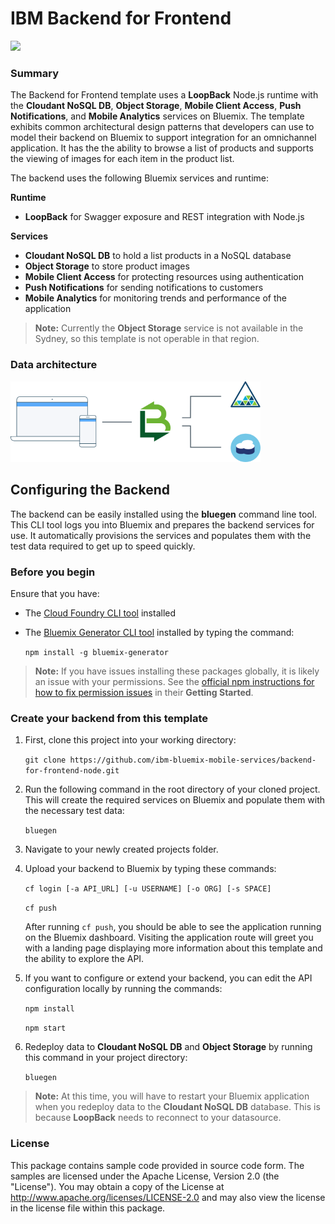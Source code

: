 # IBM Backend for Frontend
[![](https://img.shields.io/badge/bluemix-powered-blue.svg)](https://bluemix.net)

### Summary
The Backend for Frontend template uses a **LoopBack** Node.js runtime with the **Cloudant NoSQL DB**, **Object Storage**, **Mobile Client Access**, **Push Notifications**, and **Mobile Analytics** services on Bluemix. The template exhibits common architectural design patterns that developers can use to model their backend on Bluemix to support integration for an omnichannel application. It has the the ability to browse a list of products and supports the viewing of images for each item in the product list.

The backend uses the following Bluemix services and runtime:

**Runtime**
* **LoopBack** for Swagger exposure and REST integration with Node.js

**Services**
* **Cloudant NoSQL DB** to hold a list products in a NoSQL database
* **Object Storage** to store product images
* **Mobile Client Access** for protecting resources using authentication
* **Push Notifications** for sending notifications to customers
* **Mobile Analytics** for monitoring trends and performance of the application

> **Note:** Currently the **Object Storage** service is not available in the Sydney, so this template is not operable in that region.

### Data architecture
<img src="readme/data.png" alt="backend architecture" width="400px"/>

## Configuring the Backend

The backend can be easily installed using the **bluegen** command line tool. This CLI tool logs you into Bluemix and prepares the backend services for use. It automatically provisions the services and populates them with the test data required to get up to speed quickly.

### Before you begin
Ensure that you have:

* The [Cloud Foundry CLI tool](https://github.com/cloudfoundry/cli) installed
* The [Bluemix Generator CLI tool](https://www.npmjs.com/package/bluemix-generator) installed by typing the command:

	`npm install -g bluemix-generator`

> **Note:** If you have issues installing these packages globally, it is likely an issue with your permissions. See the [official npm instructions for how to fix permission issues](https://docs.npmjs.com/getting-started/fixing-npm-permissions) in their **Getting Started**.

### Create your backend from this template

1. First, clone this project into your working directory:

	`git clone https://github.com/ibm-bluemix-mobile-services/backend-for-frontend-node.git`

2. Run the following command in the root directory of your cloned project. This will create the required services on Bluemix and populate them with the necessary test data:

	`bluegen`

3. Navigate to your newly created projects folder.
4. Upload your backend to Bluemix by typing these commands:

	`cf login [-a API_URL] [-u USERNAME] [-o ORG] [-s SPACE]`

	`cf push`

   After running `cf push`, you should be able to see the application running on the Bluemix dashboard. Visiting the application route will greet you with a landing page displaying more information about this template and the ability to explore the API.

5. If you want to configure or extend your backend, you can edit the API configuration locally by running the commands:

	`npm install`

	`npm start`

6. Redeploy data to **Cloudant NoSQL DB** and **Object Storage** by running this command in your project directory:

	`bluegen`

> **Note:** At this time, you will have to restart your Bluemix application when you redeploy data to the **Cloudant NoSQL DB** database. This is because **LoopBack** needs to reconnect to your datasource.

### License
This package contains sample code provided in source code form. The samples are licensed under the Apache License, Version 2.0 (the "License"). You may obtain a copy of the License at http://www.apache.org/licenses/LICENSE-2.0 and may also view the license in the license file within this package.

